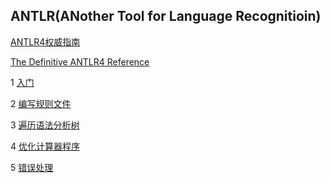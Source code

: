## ANTLR(ANother Tool for Language Recognitioin)

[ANTLR4权威指南](https://github.com/luofengmacheng/cloud_native/blob/master/antlr/resources/ANTLR4权威指南.pdf)

[The Definitive ANTLR4 Reference](https://github.com/luofengmacheng/cloud_native/blob/master/antlr/resources/The_Definitive_ANTLR4_Reference.pdf)

1 [入门](https://github.com/luofengmacheng/cloud_native/blob/master/antlr/introduction.md)

2 [编写规则文件](https://github.com/luofengmacheng/cloud_native/blob/master/antlr/syntax_rule.md)

3 [遍历语法分析树](https://github.com/luofengmacheng/cloud_native/blob/master/antlr/traverse_tree.md)

4 [优化计算器程序](https://github.com/luofengmacheng/cloud_native/blob/master/antlr/optimize_calculator.md)

5 [错误处理](https://github.com/luofengmacheng/cloud_native/blob/master/antlr/error_handling.md)
